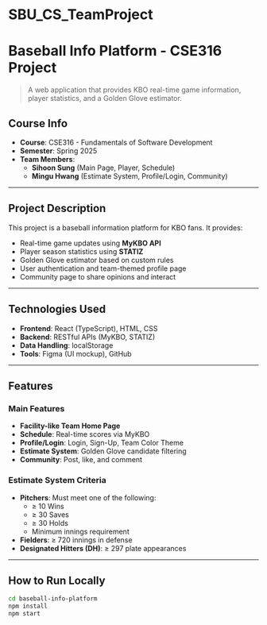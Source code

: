 # SBU_CS_TeamProject
# Baseball Info Platform - CSE316 Project

> A web application that provides KBO real-time game information, player statistics, and a Golden Glove estimator.

## Course Info
- **Course**: CSE316 - Fundamentals of Software Development
- **Semester**: Spring 2025
- **Team Members**:
  - **Sihoon Sung** (Main Page, Player, Schedule)
  - **Mingu Hwang** (Estimate System, Profile/Login, Community)

---

## Project Description

This project is a baseball information platform for KBO fans. It provides:
- Real-time game updates using **MyKBO API**
- Player season statistics using **STATIZ**
- Golden Glove estimator based on custom rules
- User authentication and team-themed profile page
- Community page to share opinions and interact

---

## Technologies Used

- **Frontend**: React (TypeScript), HTML, CSS
- **Backend**: RESTful APIs (MyKBO, STATIZ)
- **Data Handling**: localStorage
- **Tools**: Figma (UI mockup), GitHub

---

## Features

### Main Features
- **Facility-like Team Home Page**
- **Schedule**: Real-time scores via MyKBO
- **Profile/Login**: Login, Sign-Up, Team Color Theme
- **Estimate System**: Golden Glove candidate filtering
- **Community**: Post, like, and comment

### Estimate System Criteria
- **Pitchers**: Must meet one of the following:
  - ≥ 10 Wins
  - ≥ 30 Saves
  - ≥ 30 Holds
  - Minimum innings requirement
- **Fielders**: ≥ 720 innings in defense
- **Designated Hitters (DH)**: ≥ 297 plate appearances

---

## How to Run Locally

```bash
cd baseball-info-platform
npm install
npm start